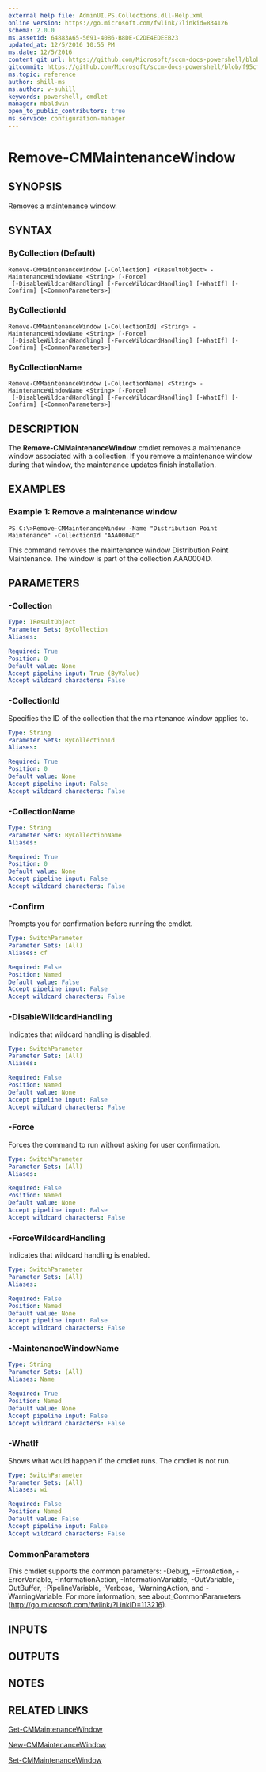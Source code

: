 ```yaml
---
external help file: AdminUI.PS.Collections.dll-Help.xml
online version: https://go.microsoft.com/fwlink/?linkid=834126
schema: 2.0.0
ms.assetid: 64883A65-5691-40B6-B8DE-C2DE4EDEEB23
updated_at: 12/5/2016 10:55 PM
ms.date: 12/5/2016
content_git_url: https://github.com/Microsoft/sccm-docs-powershell/blob/master/sccm-cmdlets/ConfigurationManager/vlatest/Remove-CMMaintenanceWindow.md
gitcommit: https://github.com/Microsoft/sccm-docs-powershell/blob/f95cf139be40af870257194c70c82183d89f7a0c/sccm-cmdlets/ConfigurationManager/vlatest/Remove-CMMaintenanceWindow.md
ms.topic: reference
author: shill-ms
ms.author: v-suhill
keywords: powershell, cmdlet
manager: mbaldwin
open_to_public_contributors: true
ms.service: configuration-manager
---
```


# Remove-CMMaintenanceWindow

## SYNOPSIS
Removes a maintenance window.

## SYNTAX

### ByCollection (Default)
```
Remove-CMMaintenanceWindow [-Collection] <IResultObject> -MaintenanceWindowName <String> [-Force]
 [-DisableWildcardHandling] [-ForceWildcardHandling] [-WhatIf] [-Confirm] [<CommonParameters>]
```

### ByCollectionId
```
Remove-CMMaintenanceWindow [-CollectionId] <String> -MaintenanceWindowName <String> [-Force]
 [-DisableWildcardHandling] [-ForceWildcardHandling] [-WhatIf] [-Confirm] [<CommonParameters>]
```

### ByCollectionName
```
Remove-CMMaintenanceWindow [-CollectionName] <String> -MaintenanceWindowName <String> [-Force]
 [-DisableWildcardHandling] [-ForceWildcardHandling] [-WhatIf] [-Confirm] [<CommonParameters>]
```

## DESCRIPTION
The **Remove-CMMaintenanceWindow** cmdlet removes a maintenance window associated with a collection.
If you remove a maintenance window during that window, the maintenance updates finish installation.

## EXAMPLES

### Example 1: Remove a maintenance window
```
PS C:\>Remove-CMMaintenanceWindow -Name "Distribution Point Maintenance" -CollectionId "AAA0004D"
```

This command removes the maintenance window Distribution Point Maintenance.
The window is part of the collection AAA0004D.

## PARAMETERS

### -Collection


```yaml
Type: IResultObject
Parameter Sets: ByCollection
Aliases: 

Required: True
Position: 0
Default value: None
Accept pipeline input: True (ByValue)
Accept wildcard characters: False
```

### -CollectionId
Specifies the ID of the collection that the maintenance window applies to.

```yaml
Type: String
Parameter Sets: ByCollectionId
Aliases: 

Required: True
Position: 0
Default value: None
Accept pipeline input: False
Accept wildcard characters: False
```

### -CollectionName


```yaml
Type: String
Parameter Sets: ByCollectionName
Aliases: 

Required: True
Position: 0
Default value: None
Accept pipeline input: False
Accept wildcard characters: False
```

### -Confirm
Prompts you for confirmation before running the cmdlet.

```yaml
Type: SwitchParameter
Parameter Sets: (All)
Aliases: cf

Required: False
Position: Named
Default value: False
Accept pipeline input: False
Accept wildcard characters: False
```

### -DisableWildcardHandling
Indicates that wildcard handling is disabled.

```yaml
Type: SwitchParameter
Parameter Sets: (All)
Aliases: 

Required: False
Position: Named
Default value: None
Accept pipeline input: False
Accept wildcard characters: False
```

### -Force
Forces the command to run without asking for user confirmation.

```yaml
Type: SwitchParameter
Parameter Sets: (All)
Aliases: 

Required: False
Position: Named
Default value: None
Accept pipeline input: False
Accept wildcard characters: False
```

### -ForceWildcardHandling
Indicates that wildcard handling is enabled.

```yaml
Type: SwitchParameter
Parameter Sets: (All)
Aliases: 

Required: False
Position: Named
Default value: None
Accept pipeline input: False
Accept wildcard characters: False
```

### -MaintenanceWindowName


```yaml
Type: String
Parameter Sets: (All)
Aliases: Name

Required: True
Position: Named
Default value: None
Accept pipeline input: False
Accept wildcard characters: False
```

### -WhatIf
Shows what would happen if the cmdlet runs.
The cmdlet is not run.

```yaml
Type: SwitchParameter
Parameter Sets: (All)
Aliases: wi

Required: False
Position: Named
Default value: False
Accept pipeline input: False
Accept wildcard characters: False
```

### CommonParameters
This cmdlet supports the common parameters: -Debug, -ErrorAction, -ErrorVariable, -InformationAction, -InformationVariable, -OutVariable, -OutBuffer, -PipelineVariable, -Verbose, -WarningAction, and -WarningVariable. For more information, see about_CommonParameters (http://go.microsoft.com/fwlink/?LinkID=113216).

## INPUTS

## OUTPUTS

## NOTES

## RELATED LINKS

[Get-CMMaintenanceWindow](xref:ConfigurationManager/vlatest/Get-CMMaintenanceWindow.md)

[New-CMMaintenanceWindow](xref:ConfigurationManager/vlatest/New-CMMaintenanceWindow.md)

[Set-CMMaintenanceWindow](xref:ConfigurationManager/vlatest/Set-CMMaintenanceWindow.md)


